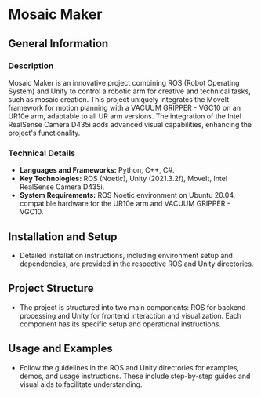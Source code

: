 
# Mosaic Maker

## General Information

### Description
Mosaic Maker is an innovative project combining ROS (Robot Operating System) and Unity to control a robotic arm for creative and technical tasks, such as mosaic creation. This project uniquely integrates the MoveIt framework for motion planning with a VACUUM GRIPPER - VGC10 on an UR10e arm, adaptable to all UR arm versions. The integration of the Intel RealSense Camera D435i adds advanced visual capabilities, enhancing the project's functionality.

### Technical Details
- **Languages and Frameworks:** Python, C++, C#.
- **Key Technologies:** ROS (Noetic), Unity (2021.3.2f), MoveIt, Intel RealSense Camera D435i.
- **System Requirements:** ROS Noetic environment on Ubuntu 20.04, compatible hardware for the UR10e arm and VACUUM GRIPPER - VGC10.

## Installation and Setup
- Detailed installation instructions, including environment setup and dependencies, are provided in the respective ROS and Unity directories.

## Project Structure
- The project is structured into two main components: ROS for backend processing and Unity for frontend interaction and visualization. Each component has its specific setup and operational instructions.

## Usage and Examples
- Follow the guidelines in the ROS and Unity directories for examples, demos, and usage instructions. These include step-by-step guides and visual aids to facilitate understanding.
